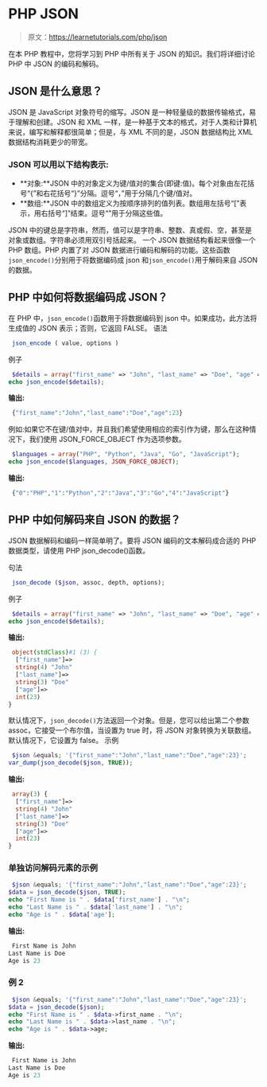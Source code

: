 # PHP JSON

> 原文：<https://learnetutorials.com/php/json>

在本 PHP 教程中，您将学习到 PHP 中所有关于 JSON 的知识。我们将详细讨论 PHP 中 JSON 的编码和解码。

## JSON 是什么意思？

JSON 是 JavaScript 对象符号的缩写。JSON 是一种轻量级的数据传输格式，易于理解和创建。JSON 和 XML 一样，是一种基于文本的格式，对于人类和计算机来说，编写和解释都很简单；但是，与 XML 不同的是，JSON 数据结构比 XML 数据结构消耗更少的带宽。

### JSON 可以用以下结构表示:

*   **对象:**JSON 中的对象定义为键/值对的集合(即键:值)。每个对象由左花括号“{”和右花括号“}”分隔。逗号“，”用于分隔几个键/值对。
*   **数组:**JSON 中的数组定义为按顺序排列的值列表。数组用左括号“[”表示，用右括号“]”结束。逗号“”用于分隔这些值。

JSON 中的键总是字符串，然而，值可以是字符串、整数、真或假、空，甚至是对象或数组。字符串必须用双引号括起来。
一个 JSON 数据结构看起来很像一个 PHP 数组。PHP 内置了对 JSON 数据进行编码和解码的功能。这些函数`json_encode()`分别用于将数据编码成 json 和`json_encode()`用于解码来自 JSON 的数据。

## PHP 中如何将数据编码成 JSON？

在 PHP 中，`json_encode()`函数用于将数据编码到 json 中。如果成功，此方法将生成值的 JSON 表示；否则，它返回 FALSE。
语法

```php
 json_encode ( value, options ) 

```

例子

```php
 $details = array("first_name" => "John", "last_name" => "Doe", "age" => 23);
echo json_encode($details); 

```

**输出:**

```php
 {"first_name":"John","last_name":"Doe","age":23} 
```

例如:如果它不在键/值对中，并且我们希望使用相应的索引作为键，那么在这种情况下，我们使用 JSON_FORCE_OBJECT 作为选项参数。

```php
 $languages = array("PHP", "Python", "Java", "Go", "JavaScript");
echo json_encode($languages, JSON_FORCE_OBJECT); 

```

**输出:**

```php
 {"0":"PHP","1":"Python","2":"Java","3":"Go","4":"JavaScript"} 
```

## PHP 中如何解码来自 JSON 的数据？

JSON 数据解码和编码一样简单明了。要将 JSON 编码的文本解码成合适的 PHP 数据类型，请使用 PHP json_decode()函数。

句法

```php
 json_decode ($json, assoc, depth, options); 

```

例子

```php
 $details = array("first_name" => "John", "last_name" => "Doe", "age" => 23);
echo json_encode($details); 

```

**输出:**

```php
 object(stdClass)#1 (3) {
  ["first_name"]=>      
  string(4) "John"      
  ["last_name"]=>       
  string(3) "Doe"       
  ["age"]=>
  int(23)
} 
```

默认情况下，`json_decode()`方法返回一个对象。但是，您可以给出第二个参数 assoc，它接受一个布尔值，当设置为 true 时，将 JSON 对象转换为关联数组。默认情况下，它设置为 false。
示例

```php
 $json &equals; '{"first_name":"John","last_name":"Doe","age":23}';
var_dump(json_decode($json, TRUE)); 

```

**输出:**

```php
 array(3) {        
  ["first_name"]=>
  string(4) "John"
  ["last_name"]=> 
  string(3) "Doe" 
  ["age"]=>       
  int(23)
} 
```

### 单独访问解码元素的示例

```php
 $json &equals; '{"first_name":"John","last_name":"Doe","age":23}';
$data = json_decode($json, TRUE);
echo "First Name is " . $data['first_name'] . "\n";
echo "Last Name is " . $data['last_name'] . "\n";
echo "Age is " . $data['age']; 

```

**输出:**

```php
 First Name is John
Last Name is Doe
Age is 23 
```

### 例 2

```php
 $json &equals; '{"first_name":"John","last_name":"Doe","age":23}';
$data = json_decode($json);
echo "First Name is " . $data->first_name . "\n";
echo "Last Name is " . $data->last_name . "\n";
echo "Age is " . $data->age; 

```

**输出:**

```php
 First Name is John
Last Name is Doe  
Age is 23 
```